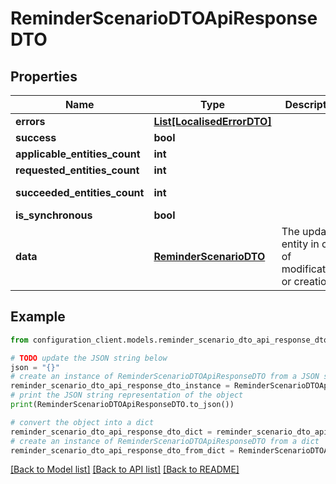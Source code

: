 # ReminderScenarioDTOApiResponseDTO


## Properties

Name | Type | Description | Notes
------------ | ------------- | ------------- | -------------
**errors** | [**List[LocalisedErrorDTO]**](LocalisedErrorDTO.md) |  | [optional] 
**success** | **bool** |  | [optional] 
**applicable_entities_count** | **int** |  | [optional] 
**requested_entities_count** | **int** |  | [optional] 
**succeeded_entities_count** | **int** |  | [optional] [readonly] 
**is_synchronous** | **bool** |  | [optional] 
**data** | [**ReminderScenarioDTO**](ReminderScenarioDTO.md) | The updated entity in case of modifications or creation | [optional] 

## Example

```python
from configuration_client.models.reminder_scenario_dto_api_response_dto import ReminderScenarioDTOApiResponseDTO

# TODO update the JSON string below
json = "{}"
# create an instance of ReminderScenarioDTOApiResponseDTO from a JSON string
reminder_scenario_dto_api_response_dto_instance = ReminderScenarioDTOApiResponseDTO.from_json(json)
# print the JSON string representation of the object
print(ReminderScenarioDTOApiResponseDTO.to_json())

# convert the object into a dict
reminder_scenario_dto_api_response_dto_dict = reminder_scenario_dto_api_response_dto_instance.to_dict()
# create an instance of ReminderScenarioDTOApiResponseDTO from a dict
reminder_scenario_dto_api_response_dto_from_dict = ReminderScenarioDTOApiResponseDTO.from_dict(reminder_scenario_dto_api_response_dto_dict)
```
[[Back to Model list]](../README.md#documentation-for-models) [[Back to API list]](../README.md#documentation-for-api-endpoints) [[Back to README]](../README.md)


